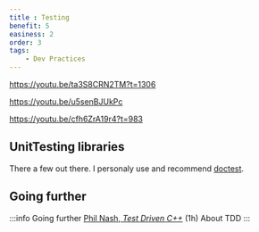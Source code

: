```yaml
---
title : Testing
benefit: 5
easiness: 2
order: 3
tags:
    - Dev Practices
---
```


https://youtu.be/ta3S8CRN2TM?t=1306

https://youtu.be/u5senBJUkPc

https://youtu.be/cfh6ZrA19r4?t=983

## UnitTesting libraries

There a few out there. I personaly use and recommend [doctest](https://github.com/doctest/doctest).

## Going further

:::info Going further
[Phil Nash, *Test Driven C++*](https://youtu.be/N2gTxeIHMP0) (1h) About TDD 
:::